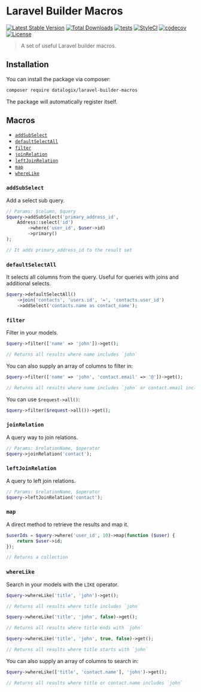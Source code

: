 # Laravel Builder Macros

[![Latest Stable Version](https://poser.pugx.org/datalogix/laravel-builder-macros/version)](https://packagist.org/packages/datalogix/laravel-builder-macros)
[![Total Downloads](https://poser.pugx.org/datalogix/laravel-builder-macros/downloads)](https://packagist.org/packages/datalogix/laravel-builder-macros)
[![tests](https://github.com/datalogix/laravel-builder-macros/workflows/tests/badge.svg)](https://github.com/datalogix/laravel-builder-macros/actions)
[![StyleCI](https://github.styleci.io/repos/316761194/shield?style=flat)](https://github.styleci.io/repos/316761194)
[![codecov](https://codecov.io/gh/datalogix/laravel-builder-macros/branch/main/graph/badge.svg)](https://codecov.io/gh/datalogix/laravel-builder-macros)
[![License](https://poser.pugx.org/datalogix/laravel-builder-macros/license)](https://packagist.org/packages/datalogix/laravel-builder-macros)

> A set of useful Laravel builder macros.

## Installation

You can install the package via composer:

```bash
composer require datalogix/laravel-builder-macros
```

The package will automatically register itself.

## Macros

- [`addSubSelect`](#addSubSelect)
- [`defaultSelectAll`](#defaultSelectAll)
- [`filter`](#filter)
- [`joinRelation`](#joinRelation)
- [`leftJoinRelation`](#leftJoinRelation)
- [`map`](#map)
- [`whereLike`](#whereLike)

### `addSubSelect`

Add a select sub query.

```php
// Params: $column, $query
$query->addSubSelect('primary_address_id', 
    Address::select('id')
        ->where('user_id', $user->id)
        ->primary()
);

// It adds primary_address_id to the result set
```

### `defaultSelectAll`

It selects all columns from the query. Useful for queries with joins and additional selects.

```php
$query->defaultSelectAll()
    ->join('contacts', 'users.id', '=', 'contacts.user_id')
    ->addSelect('contacts.name as contact_name');
```

### `filter`

Filter in your models.

```php
$query->filter(['name' => 'john'])->get();

// Returns all results where name includes `john`
```

You can also supply an array of columns to filter in:
```php
$query->filter(['name' => 'john', 'contact.email' => '@'])->get();

// Returns all results where name includes `john` or contact.email includes `@`
```

You can use `$request->all()`:
```php
$query->filter($request->all())->get();
```

### `joinRelation`

A query way to join relations.

```php
// Params: $relationName, $operator
$query->joinRelation('contact');
```

### `leftJoinRelation`

A query to left join relations.

```php
// Params: $relationName, $operator
$query->leftJoinRelation('contact');
```

### `map`

A direct method to retrieve the results and map it.

```php
$userIds = $query->where('user_id', 10)->map(function ($user) {
    return $user->id;
});

// Returns a collection
```

### `whereLike`

Search in your models with the `LIKE` operator.

```php
$query->whereLike('title', 'john')->get();

// Returns all results where title includes `john`
```

```php
$query->whereLike('title', 'john', false)->get();

// Returns all results where title ends with `john`
```

```php
$query->whereLike('title', 'john', true, false)->get();

// Returns all results where title starts with `john`
```

You can also supply an array of columns to search in:
```php
$query->whereLike(['title', 'contact.name'], 'john')->get();

// Returns all results where title or contact.name includes `john`
```
